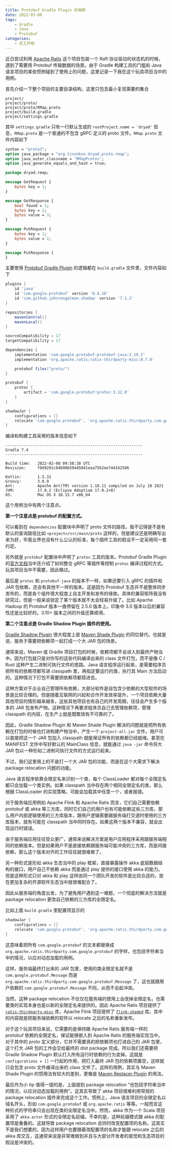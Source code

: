 ```yaml
---
title: Protobuf Gradle Plugin 的用例 
date: 2022-03-08
tags:
    - Gradle
    - Java
    - Protobuf
categories:
    - 天工开物
---
```


近日尝试利用 [Apache Ratis](https://github.com/apache/ratis) 这个项目包装一个 Raft 协议驱动的状态机的时候，遇到了需要用 Protobuf 传输数据的场景。由于 Gradle 构建工具的门槛和 Java 语言项目的某些惯例碰到了使用上的问题，这里记录一下我在这个玩具项目当中的用例。

<!-- more -->

首先介绍一下整个项目的主要目录结构，这里只包含最小复现需要的集合

```
project/
project/proto/
project/proto/RMap.proto
project/build.gradle
project/settings.gradle
```

其中 `settings.gradle` 只有一行默认生成的 `rootProject.name = 'dryad'` 信息，`RMap.proto` 是一个普通的不包含 gRPC 定义的 proto 文件。`RMap.proto` 文件内容如下

```protobuf
syntax = "proto3";
option java_package = "org.tisonkun.dryad.proto.rmap";
option java_outer_classname = "RMapProtos";
option java_generate_equals_and_hash = true;

package dryad.rmap;

message GetRequest {
    bytes key = 1;
}

message GetResponse {
    bool found = 1;
    bytes key = 2;
    bytes value = 3;
}

message PutRequest {
    bytes key = 1;
    bytes value = 2;
}

message PutResponse {
}
```

主要使用 [Protobuf Gradle Plugin](https://github.com/google/protobuf-gradle-plugin) 的逻辑都在 `build.gradle` 文件里，文件内容如下

```groovy
plugins {
    id 'java'
    id 'com.google.protobuf' version '0.8.18'
    id 'com.github.johnrengelman.shadow' version '7.1.2'
}

repositories {
    mavenCentral()
    mavenLocal()
}

sourceCompatibility = 17
targetCompatibility = 17

dependencies {
    implementation 'com.google.protobuf:protobuf-java:3.19.2'
    implementation 'org.apache.ratis:ratis-thirdparty-misc:0.7.0'

    protobuf files("proto/")
}

protobuf {
    protoc {
        artifact = 'com.google.protobuf:protoc:3.12.0'
    }
}

shadowJar {
    configurations = []
    relocate 'com.google.protobuf', 'org.apache.ratis.thirdparty.com.google.protobuf'
}
```

编译和构建工具采用的版本信息如下

```
------------------------------------------------------------
Gradle 7.4
------------------------------------------------------------

Build time:   2022-02-08 09:58:38 UTC
Revision:     f0d9291c04b90b59445041eaa75b2ee744162586

Kotlin:       1.5.31
Groovy:       3.0.9
Ant:          Apache Ant(TM) version 1.10.11 compiled on July 10 2021
JVM:          17.0.2 (Eclipse Adoptium 17.0.2+8)
OS:           Mac OS X 10.15.7 x86_64
```

这个用例当中有两个注意点。

**第一个注意点是 protobuf 的配置方式。**

可以看到在 `dependencies` 配置块中声明了 proto 文件的路径。我不记得是不是有默认的查询路径比如 `<project>/src/main/proto` 这样的，但是建议还是明确写出来为好，毕竟业界也没有什么公认的标准，每个插件工具的假设不一定采用同一套约定。

另外就是 `protobuf` 配置块中声明了 `protoc` 工具的版本。Protobuf Gradle Plugin 的[官方文档](https://github.com/google/protobuf-gradle-plugin#customizing-protobuf-compilation)当中还介绍了如何整合 gRPC 等插件等控制 `protoc` 编译过程的方式。玩具项目当中不需要，因此略过。

最后是 `protoc` 和 `protobuf-java` 的版本不一样，如果还要引入 gRPC 的插件和 JAR 包依赖，还会有其他不一样的版本。这是因为 Protobuf 生态并不是整体同步发布的，而是各个组件很大程度上自主开发和发布的缘故。具体的兼容矩阵我没有研究过，但是一般来说锁定了某个版本就不太会轻易升级了。比如 Apache Hadoop 的 Protobuf 版本一直停留在 2.5.0 版本上。印象中 3.0 版本以后的兼容性还是比较好的，3.10+ 版本之间的升级还算顺滑。

**第二个注意点是 Gradle Shadow Plugin 插件的使用。**

[Gradle Shadow Plugin](https://imperceptiblethoughts.com/shadow/) 很大程度上是 [Maven Shade Plugin](https://maven.apache.org/plugins/maven-shade-plugin/) 的同位替代。也就是说，服务于需要把依赖项一起打成一个大 JAR 包的场景。

通常来说，Maven 或 Gradle 项目打包的时候，依赖项都不会进入到最终产物当中。因为打包就只是对你写的这些代码编译出来的 class 文件打包，而不是像 C / Rust 这种产生二进制可执行文件的思路。Java 语言程序运行起来，是需要程序员把所有的依赖项都写进 classpath 里，再指定要运行的类，执行其 Main 方法启动的。这种情况下打包不需要把依赖项都搭进去。

这种方案对于企业自己管理所有依赖，大部分软件是自包含少依赖的大型软件的场景是比较合理的。但是随着互联网的兴起和合作开发效率提升，一个项目依赖大量其他项目的情形越来越多，这些其他项目也有自己的开发周期，往往会产生多个版本的 JAR 包发布产物。这种情况下再要求程序员自己去管理依赖项，管理 classpath 的内容，在生产上就是既繁琐有不可靠的了。

因此，Gradle Shadow Plugin 和 Maven Shade Plugin 解决的问题就是把所有依赖在打包的时候也打进构建产物当中，产生一个 `project-all.jar` 文件。用户可以直接把这一个 JAR 包加入 classpath 就能保证所有的依赖都已经就绪。甚至在 MANIFEST 文件中写好默认的 MainClass 信息，就能通过 `java -jar` 命令将大 JAR 包以一种形如二进制可执行文件的方式运行起来。

不过，我们这里用上的不是打一个大 JAR 包的功能，而是在这个大需求下解决 package relocation 问题的功能。

Java 语言程序依靠全限定名来识别一个类，每个 ClassLoader 都对每个全限定名都只会加载一个类实例。如果 classpath 当中存在两个相同全限定名的类，那么根据 ClassLoader 的实现策略，可能会加载其中任意一个，或者报错。

对于服务端应用例如 Apache Flink 和 Apache Ratis 而言，它们自己需要依赖 protobuf 或 akka 等三方库，同时它们自己的用户也有可能依赖这些三方库，那么用户内部逻辑使用的三方库版本，跟用户逻辑需要跟服务端打交道时使用的三方库版本，就有可能在 classpath 当中同时存在。如果这两个版本不兼容，就会出现运行时错误。

由于服务端应用往往受众更广，通常来说解决方案是用户应用程序采用跟服务端相同的依赖版本。但是如果用户不是直接依赖跟服务端可能冲突的三方库，而是间接依赖，那么这个版本对齐的工作往往就很难做了。

另一种形式是形如 akka 生态当中的 play 框架，直接暴露操作 akka 底层数据结构的接口，用户自己不依赖 akka 而是通过 play 提供的接口使用 akka 的能力。但是这种形式只对 akka 和 play 这样由同一个团队开发的软件是比较合适的，放在更加复杂的开源软件生态当中就很难配合了。

因此从服务端的角度出发，为了避免用户遇到这一难题，一个彻底的解决方法就是 package relocation 更改自己依赖的三方库的全限定名。

比如上面 `build.gradle` 里配置项显示的

```groovy
shadowJar {
    configurations = []
    relocate 'com.google.protobuf', 'org.apache.ratis.thirdparty.com.google.protobuf'
}
```

这意味着把所有 `com.google.protobuf` 的文本都替换成 `org.apache.ratis.thirdparty.com.google.protobuf` 的字样，也包括字符串当中的情况，以应对动态加载的用例。

这样，服务端最终打出来的 JAR 包里，使用的类全限定名就不是 `com.google.protobuf.Message` 而是 `org.apache.ratis.thirdparty.com.google.protobuf.Message` 了，这也就跟用户依赖的 `com.google.protobuf.Message` 不同，从而不会起冲突。

当然，这种 package relocation 不仅仅在服务端的使用上会改掉全限定名，也需要类的实现本身也是以新的全限定名来提供的。因此 Apache Ratis 项目提供了 [`ratis-thirdparty-misc`](https://github.com/apache/ratis-thirdparty) 库，Apache Flink 项目提供了 [`flink-shaded`](https://github.com/apache/flink-shaded) 库。其中的内容就是把服务端依赖的软件以 relocate 之后的名称重新发布。

对于这个玩具项目来说，它需要的是保持跟 Apache Ratis 服务端一样的 protobuf 依赖的全限定名，保证能够嵌入到 Apache Ratis 的服务端实现当中。对于其中的 proto 定义部分，它并不需要真的把依赖项也打进自己的 JAR 包里，这个打大 JAR 包的工作会交给最终的 dist package 完成。所以我们还需要把 Gradle Shadow Plugin 默认打入所有运行时依赖的行为变掉。这就是 `configurations = []` 一行起的作用，把打入最终 JAR 包的依赖项置空，这样就只会包含 proto 文件编译出来的 class 文件了。这样的用例，其实与 Maven Shade Plugin 的惯用法有较大的差别，更像是 [Maven Replacer Plugin](https://code.google.com/archive/p/maven-replacer-plugin/) 的用法。

最后作为小 tip 值得一提的是，上面提到 package relocation “也包括字符串当中的情况，以应对动态加载的用例”。这其实导致了 akka 项目很难利用常规的 package relocation 插件来完成这个工作。惯例上，Java 语言项目的全限定名以域名开头，形如 `com.google.protobuf` 或 `org.apache.ratis` 等等。一般而言这种形式的字符串只会出现在类的全限定名当中。然而，akka 作为一个 Scala 项目采用了 `akka.actor` 形式的全限定名前缀。不幸的是，这种前缀模式跟 akka 的配置项是重叠的。这就导致 package relocation 会同时改变配置项的名称。这其实不是我们想要的，因为这样用户也要跟着改配置项的名称才能跟 relocate 之后的 akka 库交互，这通常来说是非常难做到并且与大部分开发者的直觉和生态项目的假设是冲突的。

